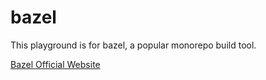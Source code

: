 # bazel

This playground is for bazel, a popular monorepo build tool.

[Bazel Official Website](https://bazel.build/)
